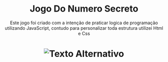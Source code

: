 <h1 align="center">Jogo Do Numero Secreto</h1>
<p align="center">Este jogo foi criado com a intenção de praticar logica de programação utilizando JavaScript, contudo para personalizar toda estrutura utilizei Html e Css</p>
<h1 align="center">
  <img src="https://github.com/luzluiz/Jogo_Do_Numero_Secreto/assets/111822813/8d87a7a5-9312-455c-be23-19f7233da598" alt="Texto Alternativo">
</h1>
